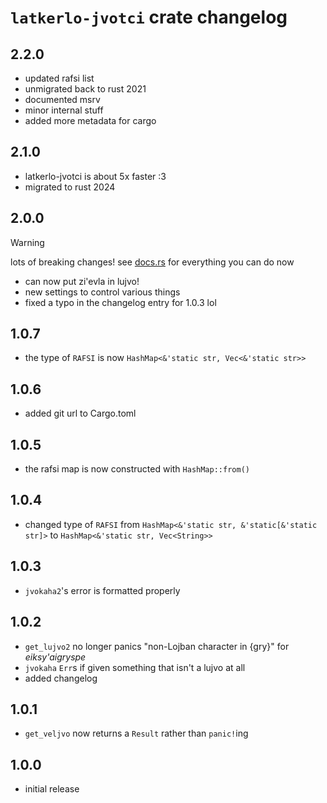 # `latkerlo-jvotci` crate changelog

## 2.2.0
- updated rafsi list
- unmigrated back to rust 2021
- documented msrv
- minor internal stuff
- added more metadata for cargo

## 2.1.0
- latkerlo-jvotci is about 5x faster :3
- migrated to rust 2024

## 2.0.0
> [!WARNING]
> lots of breaking changes! see [docs.rs](https://docs.rs/latkerlo-jvotci/) for everything you can do now
- can now put zi'evla in lujvo!
- new settings to control various things
- fixed a typo in the changelog entry for 1.0.3 lol

## 1.0.7
- the type of `RAFSI` is now `HashMap<&'static str, Vec<&'static str>>`

## 1.0.6
- added git url to Cargo.toml

## 1.0.5
- the rafsi map is now constructed with `HashMap::from()`

## 1.0.4
- changed type of `RAFSI` from `HashMap<&'static str, &'static[&'static str]>` to `HashMap<&'static str, Vec<String>>`

## 1.0.3
- `jvokaha2`'s error is formatted properly

## 1.0.2
- `get_lujvo2` no longer panics "non-Lojban character in {gry}" for *eiksy'aigryspe*
- `jvokaha` `Err`s if given something that isn't a lujvo at all
- added changelog

## 1.0.1
- `get_veljvo` now returns a `Result` rather than `panic!`ing

## 1.0.0
- initial release
